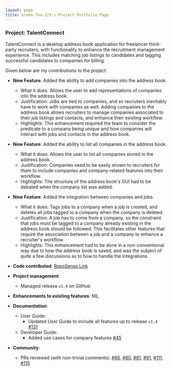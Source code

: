 ```yaml
---
layout: page
title: Green-Tea-123's Project Portfolio Page
---
```


### Project: TalentConnect

TalentConnect is a desktop address book application for freelancer third-party
recruiters, with functionality to enhance the recruitment management experience.
This includes matching job listings to candidates and tagging successful candidates
to companies for billing.

Given below are my contributions to the project.

* **New Feature**: Added the ability to add companies into the address book.
  * What it does: Allows the user to add representations of companies into the
  address book.
  * Justification: Jobs are tied to companies, and so recruiters inevitably
  have to work with companies as well. Adding companies to the address book
  allows recruiters to manage companies associated to their job listings and
  contacts, and enhance their existing workflow.
  * Highlights: This enhancement required the team to consider the predicate 
  to a company being unique and how companies will interact with jobs and
  contacts in the address book.
* **New Feature**: Added the ability to list all companies in the address book.
  * What it does: Allows the user to list all companies stored in the address book.
  * Justification: Companies need to be easily shown to recruiters for them to
  include companies and company-related features into their workflow.
  * Highlights: The structure of the address book's GUI had to be debated when
  the company list was added.
* **New Feature**: Added the integration between companies and jobs.
  * What it does: Tags jobs to a company when a job is created, and deletes
  all jobs tagged to a company when the company is deleted.
  * Justification: A job has to come from a company, so the constraint that
  jobs must be tagged to a company already existing in the address book should
  be followed. This facilitates other features that require the association 
  between a job and a company to enhance a recruiter's workflow.
  * Highlights: This enhancement had to be done in a non-conventional way due
  to how the address book is saved, and was the subject of quite a few discussions
  as to how to handle the integrations.

* **Code contributed**: [RepoSense Link](https://nus-cs2103-ay2425s1.github.io/tp-dashboard/?search=green-tea-123&sort=groupTitle&sortWithin=title&timeframe=commit&mergegroup=&groupSelect=groupByRepos&breakdown=true&checkedFileTypes=docs~functional-code~test-code~other&since=2024-09-20&tabOpen=true&tabType=authorship&tabAuthor=Green-Tea-123&tabRepo=AY2425S1-CS2103-F13-4%2Ftp%5Bmaster%5D&authorshipIsMergeGroup=false&authorshipFileTypes=docs~functional-code~test-code&authorshipIsBinaryFileTypeChecked=false&authorshipIsIgnoredFilesChecked=false)

* **Project management**:
  * Managed release `v1.4` on GitHub

* **Enhancements to existing features**: NIL

* **Documentation**:
  * User Guide:
    * Updated User Guide to include all features up to release `v1.4` [#131](https://github.com/AY2425S1-CS2103-F13-4/tp/pull/131)
  * Developer Guide:
    * Added use cases for company features [#45](https://github.com/AY2425S1-CS2103-F13-4/tp/pull/45)
* **Community**:
  * PRs reviewed (with non-trivial comments): 
  [#66](https://github.com/AY2425S1-CS2103-F13-4/tp/pull/66), 
  [#80](https://github.com/AY2425S1-CS2103-F13-4/tp/pull/80), 
  [#81](https://github.com/AY2425S1-CS2103-F13-4/tp/pull/81), 
  [#91](https://github.com/AY2425S1-CS2103-F13-4/tp/pull/91), 
  [#111](https://github.com/AY2425S1-CS2103-F13-4/tp/pull/111), 
  [#115](https://github.com/AY2425S1-CS2103-F13-4/tp/pull/115)

